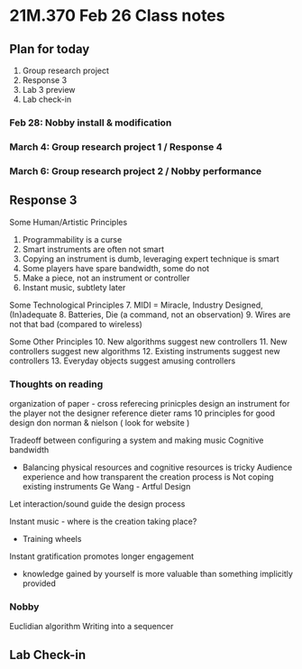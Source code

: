 # 21M.370 Feb 26 Class notes

## Plan for today
1. Group research project
2. Response 3
3. Lab 3 preview
4. Lab check-in

### Feb 28: Nobby install & modification

### March 4: Group research project 1 / Response 4
### March 6: Group research project 2 / Nobby performance

## Response 3
Some Human/Artistic Principles
1. Programmability is a curse
2. Smart instruments are often not smart
3. Copying an instrument is dumb, leveraging expert technique is smart 
4. Some players have spare bandwidth, some do not
5. Make a piece, not an instrument or controller
6. Instant music, subtlety later

Some Technological Principles
7. MIDI = Miracle, Industry Designed, (In)adequate 
8. Batteries, Die (a command, not an observation) 
9. Wires are not that bad (compared to wireless)

Some Other Principles
10. New algorithms suggest new controllers
11. New controllers suggest new algorithms
12. Existing instruments suggest new controllers
13. Everyday objects suggest amusing controllers


 ### Thoughts on reading
 organization of paper - cross referecing prinicples
 design an instrument for the player not the designer
 reference dieter rams 10 principles for good design
 don norman & nielson  ( look for website )

Tradeoff between configuring a system and making music
Cognitive bandwidth
* Balancing physical resources and cognitive resources is tricky
Audience experience and how transparent the creation process is
Not coping existing instruments
Ge Wang - Artful Design

Let interaction/sound guide the design process

Instant music - where is the creation taking place?
* Training wheels

Instant gratification promotes longer engagement
* knowledge gained by yourself is more valuable than something implicitly provided

### Nobby

Euclidian algorithm
Writing into a sequencer

## Lab Check-in